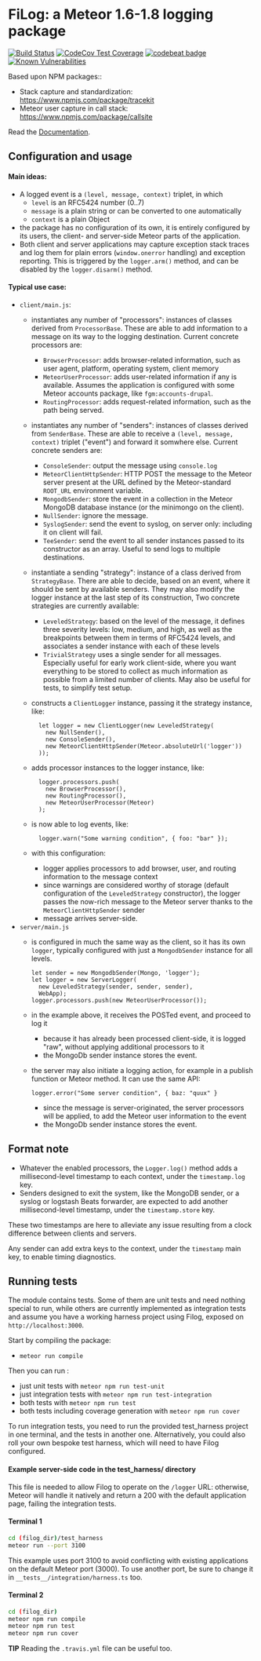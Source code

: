 FiLog: a Meteor 1.6-1.8 logging package
=======================================

[![Build Status](https://travis-ci.org/fgm/filog.svg?branch=master)](https://travis-ci.org/fgm/filog)
[![CodeCov Test Coverage](https://codecov.io/gh/fgm/filog/branch/master/graph/badge.svg)](https://codecov.io/gh/fgm/filog)
[![codebeat badge](https://codebeat.co/badges/b1379317-2bc2-4059-b640-c393f3ad20ea)](https://codebeat.co/projects/github-com-fgm-filog-63ts-source_processor)
[![Known Vulnerabilities](https://snyk.io/test/github/fgm/filog/badge.svg?targetFile=package.json)](https://snyk.io/test/github/fgm/filog?targetFile=package.json)

Based upon NPM packages::

* Stack capture and standardization: https://www.npmjs.com/package/tracekit
* Meteor user capture in call stack: https://www.npmjs.com/package/callsite

Read the [Documentation](https://fgm.github.io/filog).


Configuration and usage
-----------------------

#### Main ideas:

* A logged event is a `(level, message, context)` triplet, in which
    * `level` is an RFC5424 number (0..7)
    * `message` is a plain string or can be converted to one automatically
    * `context` is a plain Object
* the package has no configuration of its own, it is entirely
  configured by its users, the client- and server-side Meteor parts of the
  application.
* Both client and server applications may capture exception stack traces and log
  them for plain errors (`window.onerror` handling) and exception reporting.
  This is triggered by the `logger.arm()` method, and can be disabled by the
  `logger.disarm()` method.

#### Typical use case:

- `client/main.js`:
  - instantiates any number of "processors": instances of classes derived from
    `ProcessorBase`. These are able to add information to a message on its way
    to the logging destination. Current concrete processors are:
    - `BrowserProcessor`: adds browser-related information, such as user
      agent, platform, operating system, client memory
    - `MeteorUserProcessor`: adds user-related information if any is
      available. Assumes the application is configured with some Meteor
      accounts package, like `fgm:accounts-drupal`.
    - `RoutingProcessor`: adds request-related information, such as the
      path being served.
  - instantiates any number of "senders": instances of classes derived from
    `SenderBase`. These are able to receive a `(level, message, context)`
    triplet ("event") and forward it somwhere else. Current concrete senders
    are:
    - `ConsoleSender`: output the message using `console.log`
    - `MeteorClientHttpSender`: HTTP POST the message to the Meteor server
      present at the URL defined by the Meteor-standard `ROOT_URL`
      environment variable.
    - `MongodbSender`: store the event in a collection in the Meteor MongoDB
      database instance (or the minimongo on the client).
    - `NullSender`: ignore the message.
    - `SyslogSender`: send the event to syslog, on server only: including it on
      client will fail.
    - `TeeSender`: send the event to all sender instances passed to its 
      constructor as an array. Useful to send logs to multiple destinations.
  - instantiate a sending "strategy": instance of a class derived from
    `StrategyBase`. There are able to decide, based on an event, where it
    should be sent by available senders. They may also modify the logger
    instance at the last step of its construction, Two concrete strategies are
    currently available:
    - `LeveledStrategy`: based on the level of the message, it defines three
      severity levels: low, medium, and high, as well as the breakpoints
      between them in terms of RFC5424 levels, and associates a sender
      instance with each of these levels
    - `TrivialStrategy` uses a single sender for all messages. Especially useful 
      for early work client-side, where you want everything to be stored to 
      collect as much information as possible from a limited number of clients.
      May also be useful for tests, to simplify test setup.
  - constructs a `ClientLogger` instance, passing it the strategy instance, like:

          let logger = new ClientLogger(new LeveledStrategy(
            new NullSender(),
            new ConsoleSender(),
            new MeteorClientHttpSender(Meteor.absoluteUrl('logger'))
          ));

  - adds processor instances to the logger instance, like:

          logger.processors.push(
            new BrowserProcessor(),
            new RoutingProcessor(),
            new MeteorUserProcessor(Meteor)
          );

  - is now able to log events, like:

          logger.warn("Some warning condition", { foo: "bar" });

  - with this configuration:
    - logger applies processors to add browser, user, and routing information
      to the message context
    - since warnings are considered worthy of storage (default configuration
      of the `LeveledStrategy` constructor), the logger passes the now-rich
      message to the Meteor server thanks to the `MeteorClientHttpSender`
      sender
    - message arrives server-side.
- `server/main.js`
  - is configured in much the same way as the client, so it has its own `logger`,
    typically configured with just a `MongodbSender` instance for all levels.

        let sender = new MongodbSender(Mongo, 'logger');
        let logger = new ServerLogger(
          new LeveledStrategy(sender, sender, sender),
          WebApp);
        logger.processors.push(new MeteorUserProcessor());

  - in the example above, it receives the POSTed event, and proceed to log it
    - because it has already been processed client-side, it is logged "raw",
      without applying additional processors to it
    - the MongoDb sender instance stores the event.
  - the server may also initiate a logging action, for example in a publish
    function or Meteor method. It can use the same API:

        logger.error("Some server condition", { baz: "quux" }

    - since the message is server-originated, the server processors will be
      applied, to add the Meteor user information to the event
    - the MongoDb sender instance stores the event.


Format note
-----------

- Whatever the enabled processors, the `Logger.log()` method adds a
  millisecond-level timestamp to each context, under the `timestamp.log` key.
- Senders designed to exit the system, like the MongoDB sender, or a syslog or
  logstash Beats forwarder, are expected to add another millisecond-level 
  timestamp, under the `timestamp.store` key.

These two timestamps are here to alleviate any issue resulting from a clock
difference between clients and servers.

Any sender can add extra keys to the context, under the `timestamp` main key,
to enable timing diagnostics.


Running tests
-------------

The module contains tests. Some of them are unit tests and need nothing special
to run, while others are currently implemented as integration tests and assume
you have a working harness project using Filog, exposed on 
`http://localhost:3000`.

Start by compiling the package:

* `meteor run compile`

Then you can run :

* just unit tests with `meteor npm run test-unit` 
* just integration tests with `meteor npm run test-integration`
* both tests with `meteor npm run test`
* both tests including coverage generation with `meteor npm run cover`
 
To run integration tests, you need to run the provided test_harness project in
one terminal, and the tests in another one. Alternatively, you could also roll
your own bespoke test harness, which will need to have Filog configured.


#### Example server-side code in the test_harness/ directory

This file is needed to allow Filog to operate on the `/logger` URL: otherwise, 
Meteor will handle it natively and return a 200 with the default application 
page, failing the integration tests.


#### Terminal 1

```bash
cd (filog_dir)/test_harness
meteor run --port 3100
```

This example uses port 3100 to avoid conflicting with existing applications on
the default Meteor port (3000). To use another port, be sure to change it in 
`__tests__/integration/harness.ts` too.


#### Terminal 2

```bash
cd (filog_dir)
meteor npm run compile
meteor npm run test
meteor npm run cover
```

**TIP** Reading the `.travis.yml` file can be useful too.
